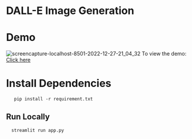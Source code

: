 # DALL-E Image Generation

# Demo

![screencapture-localhost-8501-2022-12-27-21_04_32](https://user-images.githubusercontent.com/81603467/209825303-5c9ef94f-b252-456d-85e2-f953dcc8936a.png)
To view the demo: [Click here](https://ajaydall-e.streamlit.app/)

# Install Dependencies

```Requirements
   pip install -r requirement.txt
```  

## Run Locally

```Run 
  streamlit run app.py
```
